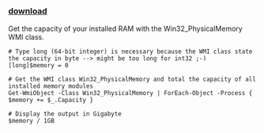 ﻿---
pid:            4557
poster:         Florian Frank
title:          
date:           2013-10-26 14:38:33
format:         posh
parent:         0
parent:         0

---

# 

### [download](4557.ps1)

Get the capacity of your installed RAM with the Win32_PhysicalMemory WMI class.

```posh
# Type long (64-bit integer) is necessary because the WMI class state the capacity in byte --> might be too long for int32 ;-)
[long]$memory = 0

# Get the WMI class Win32_PhysicalMemory and total the capacity of all installed memory modules
Get-WmiObject -Class Win32_PhysicalMemory | ForEach-Object -Process { $memory += $_.Capacity }

# Display the output in Gigabyte
$memory / 1GB
```
